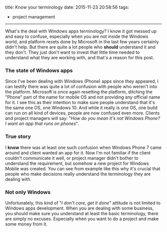 title: Know your terminology
date: 2015-11-23 20:58:56
tags:
- project management
---
What's the deal with Windows apps terminology? I know it got messed up and easy to confuse, especially when you are not inside the Windows world, and platform resets done by Microsoft in the last few years certainly didn't help. But there are quite a lot people who **should** understand it and they don't. They just don't want to invest that little time needed to understand what they are working with, and that's a reason for this post.
<!--more-->

### The state of Windows apps

Since I've been dealing with Windows (Phone) apps since they appeared, I can testify there was quite a lot of confusion with people who weren't into the platform. Microsoft is once again resetting the platform, ditching the "Phone" part of the name for mobile OS and not providing any official name for it. I see this as their intention to make sure people understand that it's the same one OS, one Windows 10. And while it really is one OS, one build can run on all kind of devices, people are now confused even more. Clients and project managers will say: "*How do you mean it's not Windows Phone? I want an app that runs on phones*".

### True story

I **know** there was at least one such confusion when Windows Phone 7 came around and client wanted an app for it. Now I'm not familiar if the client couldn't communicate it well, or project manager didn't bother to understand the requirement, but somehow a new project for Windows Mobile was created. You can see from example like this why it's crucial that people who make decisions really understand the terminology they are dealing with.

### Not only Windows

Unfortunately, this kind of "*I don't care, get it done*" attitude is not limited to Windows apps development. When you are dealing with some business, you should make sure you understand at least the basic terminology, there are simply no excuses. Especially when you want to do a project and make some money from it.
